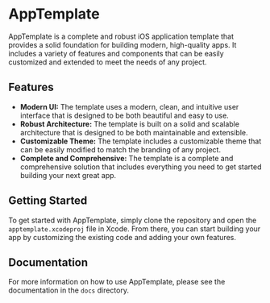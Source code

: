 
# AppTemplate

AppTemplate is a complete and robust iOS application template that provides a solid foundation for building modern, high-quality apps. It includes a variety of features and components that can be easily customized and extended to meet the needs of any project.

## Features

- **Modern UI:** The template uses a modern, clean, and intuitive user interface that is designed to be both beautiful and easy to use.
- **Robust Architecture:** The template is built on a solid and scalable architecture that is designed to be both maintainable and extensible.
- **Customizable Theme:** The template includes a customizable theme that can be easily modified to match the branding of any project.
- **Complete and Comprehensive:** The template is a complete and comprehensive solution that includes everything you need to get started building your next great app.

## Getting Started

To get started with AppTemplate, simply clone the repository and open the `apptemplate.xcodeproj` file in Xcode. From there, you can start building your app by customizing the existing code and adding your own features.

## Documentation

For more information on how to use AppTemplate, please see the documentation in the `docs` directory.
